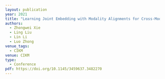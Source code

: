 ```yaml
---
layout: publication
year: 2021
title: "Learning Joint Embedding with Modality Alignments for Cross-Modal Retrieval of Recipes and Food Images"
authors:
  - Zhongwei Xie
  - Ling Liu
  - Lin Li
  - Luo Zhong
venue_tags:
  - CIKM
venue: CIKM
type:
  - Conference
pdf: https://doi.org/10.1145/3459637.3482270
---
```

